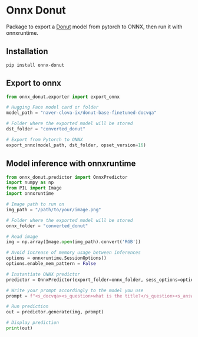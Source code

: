 # Onnx Donut

Package to export a [Donut](https://github.com/clovaai/donut) model from pytorch to ONNX, then run it with onnxruntime.

## Installation

```shell
pip install onnx-donut
```

## Export to onnx

```python
from onnx_donut.exporter import export_onnx

# Hugging Face model card or folder
model_path = "naver-clova-ix/donut-base-finetuned-docvqa"

# Folder where the exported model will be stored
dst_folder = "converted_donut"

# Export from Pytorch to ONNX
export_onnx(model_path, dst_folder, opset_version=16)
```

## Model inference with onnxruntime

```python
from onnx_donut.predictor import OnnxPredictor
import numpy as np
from PIL import Image
import onnxruntime

# Image path to run on
img_path = "/path/to/your/image.png"

# Folder where the exported model will be stored
onnx_folder = "converted_donut"

# Read image
img = np.array(Image.open(img_path).convert('RGB'))

# Avoid increase of memory usage between inferences
options = onnxruntime.SessionOptions()
options.enable_mem_pattern = False

# Instantiate ONNX predictor
predictor = OnnxPredictor(export_folder=onnx_folder, sess_options=options)

# Write your prompt accordingly to the model you use
prompt = f"<s_docvqa><s_question>what is the title?</s_question><s_answer>"

# Run prediction
out = predictor.generate(img, prompt)

# Display prediction
print(out)
```